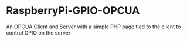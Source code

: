 # RaspberryPi-GPIO-OPCUA
An OPCUA Client and Server with a simple PHP page tied to the client to control GPIO on the server
